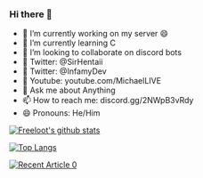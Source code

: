 ### Hi there 👋

- 🔭 I’m currently working on my server 😄
- 🌱 I’m currently learning C
- 👯 I’m looking to collaborate on discord bots
- 🤔 Twitter: @SirHentaii
- 🤔 Twitter: @InfamyDev
- 🎥 Youtube: youtube.com/MichaelLIVE
- 💬 Ask me about Anything
- 📫 How to reach me: discord.gg/2NWpB3vRdy
- 😄 Pronouns: He/Him


[![Freeloot's github stats](https://github-readme-stats.vercel.app/api?username=freeloot&count_private=true&show_icons=true&theme=radical&hide_rank=false)](https://github.com/anuraghazra/github-readme-stats)

[![Top Langs](https://github-readme-stats.vercel.app/api/top-langs/?username=freeloot)](https://github.com/anuraghazra/github-readme-stats)

<a target="_blank" href="https://github-readme-medium-recent-article.vercel.app/medium/@freeloot/0"><img src="https://github-readme-medium-recent-article.vercel.app/medium/@khuyentran1476/0" alt="Recent Article 0">
